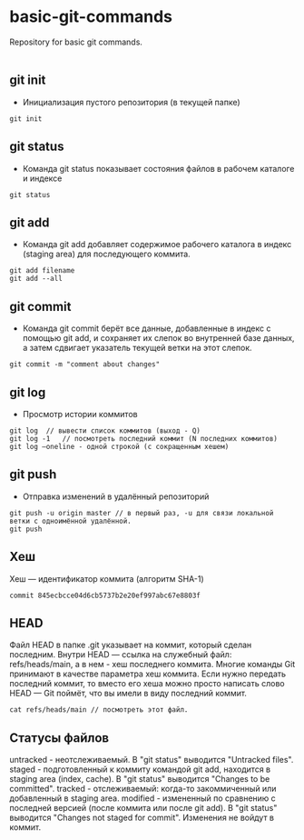 # basic-git-commands
Repository for basic git commands.  
<br>
## git init

- Инициализация пустого репозитория (в текущей папке)
```
git init
```

## git status

- Команда git status показывает состояния файлов в рабочем каталоге и индексе<br>
```
git status
```

## git add

- Команда git add добавляет содержимое рабочего каталога в индекс (staging area) для последующего коммита.<br>
```
git add filename
git add --all
```

## git commit

- Команда git commit берёт все данные, добавленные в индекс с помощью git add, и сохраняет их слепок во внутренней базе данных, а затем сдвигает указатель текущей ветки на этот слепок.<br>
```
git commit -m "comment about changes"
```

## git log

- Просмотр истории коммитов<br>
```
git log  // вывести список коммитов (выход - Q)
git log -1   // посмотреть последний коммит (N последних коммитов)
git log –oneline - одной строкой (с сокращенным хешем)
```

## git push

- Отправка изменений в удалённый репозиторий<br>
```
git push -u origin master // в первый раз, -u для связи локальной ветки с одноимённой удалённой.
git push
```

## Хеш

Хеш — идентификатор коммита  (алгоритм SHA-1)<br>
```
commit 845ecbcce04d6cb5737b2e20ef997abc67e8803f
```

## HEAD

Файл HEAD в папке .git указывает на коммит, который сделан последним.
Внутри HEAD — ссылка на служебный файл: refs/heads/main, а в нем - хеш последнего коммита.
Многие команды Git принимают в качестве параметра хеш коммита. Если нужно передать последний коммит, то вместо его хеша можно просто написать слово HEAD — Git поймёт, что вы имели в виду последний коммит.
```
cat refs/heads/main // посмотреть этот файл.
```

## Статусы файлов

untracked - неотслеживаемый. В "git status" выводится "Untracked files".
staged - подготовленный к коммиту командой git add, находится в staging area (index, cache). В "git status" выводится "Changes to be committed".
tracked - отслеживаемый: когда-то закоммиченный или добавленный в staging area.
modified - измененный по сравнению с последней версией (после коммита или после git add). В "git status" выводится "Changes not staged for commit". Изменения не войдут в коммит.
